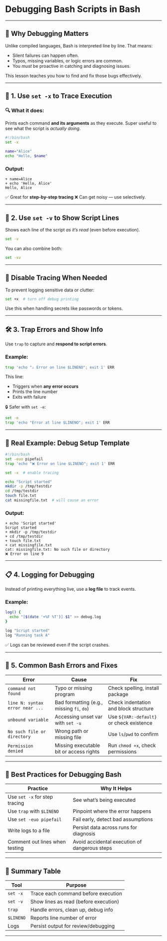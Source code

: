 # Debugging Bash Scripts in Bash

---

## 🎯 Why Debugging Matters

Unlike compiled languages, Bash is interpreted line by line. That means:

* Silent failures can happen often.
* Typos, missing variables, or logic errors are common.
* You *must* be proactive in catching and diagnosing issues.

This lesson teaches you how to find and fix those bugs effectively.

---

## 🧪 1. Use `set -x` to Trace Execution

### 🔍 What it does:

Prints each command **and its arguments** as they execute. Super useful to see what the script is *actually doing*.

```bash
#!/bin/bash
set -x

name="Alice"
echo "Hello, $name"
```

### Output:

```
+ name=Alice
+ echo 'Hello, Alice'
Hello, Alice
```

✅ Great for **step-by-step tracing**
❌ Can get noisy — use selectively.

---

## 🧰 2. Use `set -v` to Show Script Lines

Shows each line of the script *as it’s read* (even before execution).

```bash
set -v
```

You can also combine both:

```bash
set -xv
```

---

## 🧼 Disable Tracing When Needed

To prevent logging sensitive data or clutter:

```bash
set +x  # turn off debug printing
```

Use this when handling secrets like passwords or tokens.

---

## 🛠 3. Trap Errors and Show Info

Use `trap` to capture and **respond to script errors**.

### Example:

```bash
trap 'echo "⚠️ Error on line $LINENO"; exit 1' ERR
```

This line:

* Triggers when **any error occurs**
* Prints the line number
* Exits with failure

🔒 Safer with `set -e`:

```bash
set -e
trap 'echo "Error at line $LINENO"; exit 1' ERR
```

---

## 📁 Real Example: Debug Setup Template

```bash
#!/bin/bash
set -euo pipefail
trap 'echo "❌ Error on line $LINENO"; exit 1' ERR

set -x  # enable tracing

echo "Script started"
mkdir -p /tmp/testdir
cd /tmp/testdir
touch file.txt
cat missingfile.txt  # will cause an error
```

### Output:

```
+ echo 'Script started'
Script started
+ mkdir -p /tmp/testdir
+ cd /tmp/testdir
+ touch file.txt
+ cat missingfile.txt
cat: missingfile.txt: No such file or directory
❌ Error on line 9
```

---

## 📋 4. Logging for Debugging

Instead of printing everything live, use a **log file** to track events.

### Example:

```bash
log() {
  echo "[$(date '+%F %T')] $1" >> debug.log
}

log "Script started"
log "Running task A"
```

✅ Logs can be reviewed even if the script crashes.

---

## 🚨 5. Common Bash Errors and Fixes

| Error                           | Cause                                     | Fix                                      |
| ------------------------------- | ----------------------------------------- | ---------------------------------------- |
| `command not found`             | Typo or missing program                   | Check spelling, install package          |
| `line N: syntax error near ...` | Bad formatting (e.g., missing `fi`, `do`) | Check indentation and block structure    |
| `unbound variable`              | Accessing unset var with `set -u`         | Use `${VAR:-default}` or check existence |
| `No such file or directory`     | Wrong path or missing file                | Use `ls`/`pwd` to confirm                |
| `Permission denied`             | Missing executable bit or access rights   | Run `chmod +x`, check permissions        |

---

## 🧼 Best Practices for Debugging Bash

| Practice                       | Why It Helps                                  |
| ------------------------------ | --------------------------------------------- |
| Use `set -x` for step tracing  | See what’s being executed                     |
| Use `trap` with `$LINENO`      | Pinpoint where the error happens              |
| Use `set -euo pipefail`        | Fail early, detect bad assumptions            |
| Write logs to a file           | Persist data across runs for diagnosis        |
| Comment out lines when testing | Avoid accidental execution of dangerous steps |

---

## 🧠 Summary Table

| Tool      | Purpose                               |
| --------- | ------------------------------------- |
| `set -x`  | Trace each command before execution   |
| `set -v`  | Show lines as read (before execution) |
| `trap`    | Handle errors, clean up, debug info   |
| `$LINENO` | Reports line number of error          |
| Logs      | Persist output for review/debugging   |

---
